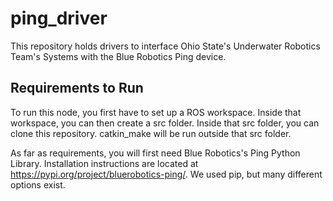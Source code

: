 # ping_driver

This repository holds drivers to interface Ohio State's Underwater Robotics Team's Systems with the Blue Robotics Ping device.

## Requirements to Run

To run this node, you first have to set up a ROS workspace. Inside that workspace, you can then create a src folder. Inside that src folder, you can clone this repository. catkin_make will be run outside that src folder. 

As far as requirements, you will first need Blue Robotics's Ping Python Library. Installation instructions are located at https://pypi.org/project/bluerobotics-ping/. We used pip, but many different options exist. 
